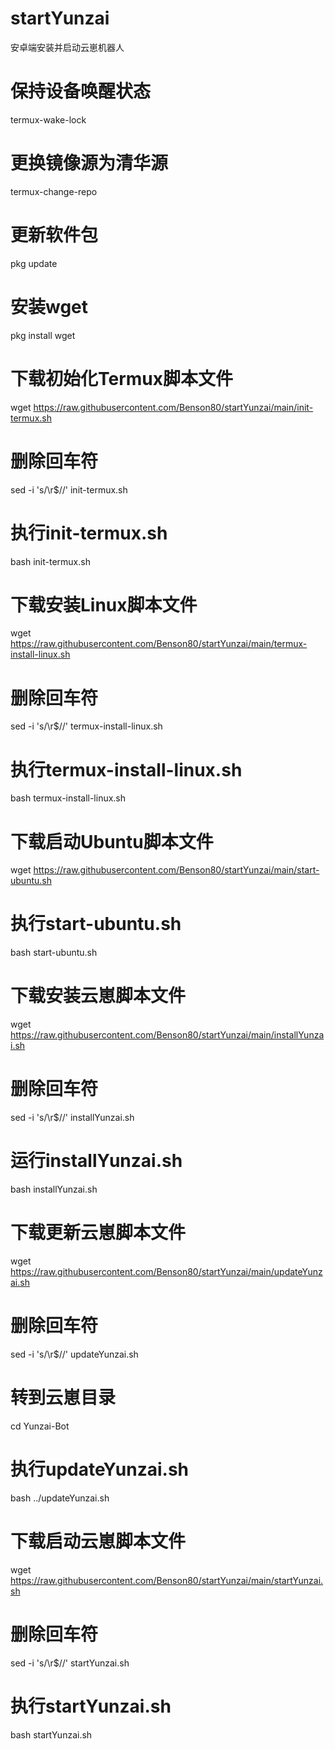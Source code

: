 # startYunzai
安卓端安装并启动云崽机器人

# 保持设备唤醒状态
termux-wake-lock
# 更换镜像源为清华源
termux-change-repo
# 更新软件包
pkg update
# 安装wget
pkg install wget
# 下载初始化Termux脚本文件
wget https://raw.githubusercontent.com/Benson80/startYunzai/main/init-termux.sh
# 删除回车符
sed -i 's/\r$//' init-termux.sh
# 执行init-termux.sh
bash init-termux.sh
# 下载安装Linux脚本文件
wget https://raw.githubusercontent.com/Benson80/startYunzai/main/termux-install-linux.sh
# 删除回车符
sed -i 's/\r$//' termux-install-linux.sh
# 执行termux-install-linux.sh
bash termux-install-linux.sh
# 下载启动Ubuntu脚本文件
wget https://raw.githubusercontent.com/Benson80/startYunzai/main/start-ubuntu.sh
# 执行start-ubuntu.sh
bash start-ubuntu.sh
# 下载安装云崽脚本文件
wget https://raw.githubusercontent.com/Benson80/startYunzai/main/installYunzai.sh
# 删除回车符
sed -i 's/\r$//' installYunzai.sh
# 运行installYunzai.sh
bash installYunzai.sh
# 下载更新云崽脚本文件
wget https://raw.githubusercontent.com/Benson80/startYunzai/main/updateYunzai.sh
# 删除回车符
sed -i 's/\r$//' updateYunzai.sh
# 转到云崽目录
cd Yunzai-Bot
# 执行updateYunzai.sh
bash ../updateYunzai.sh
# 下载启动云崽脚本文件
wget https://raw.githubusercontent.com/Benson80/startYunzai/main/startYunzai.sh
# 删除回车符
sed -i 's/\r$//' startYunzai.sh
# 执行startYunzai.sh
bash startYunzai.sh
